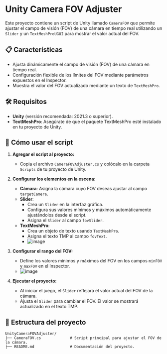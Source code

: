 # Unity Camera FOV Adjuster

Este proyecto contiene un script de Unity llamado `CameraFOV` que permite ajustar el campo de visión (FOV) de una cámara en tiempo real utilizando un `Slider` y un `TextMeshProUGUI` para mostrar el valor actual del FOV.

## 📋 Características

- Ajusta dinámicamente el campo de visión (FOV) de una cámara en tiempo real.
- Configuración flexible de los límites del FOV mediante parámetros expuestos en el Inspector.
- Muestra el valor del FOV actualizado mediante un texto de `TextMeshPro`.

## 🛠️ Requisitos

- **Unity** (versión recomendada: 2021.3 o superior).
- **TextMeshPro**: Asegúrate de que el paquete TextMeshPro esté instalado en tu proyecto de Unity.

## 🚀 Cómo usar el script

1. **Agregar el script al proyecto:**
   - Copia el archivo `CameraFOVAdjuster.cs` y colócalo en la carpeta `Scripts` de tu proyecto de Unity.

2. **Configurar los elementos en la escena:**
   - **Cámara**: Asigna la cámara cuyo FOV deseas ajustar al campo `targetCamera`.
   - **Slider**:
     - Crea un `Slider` en la interfaz gráfica.
     - Configura sus valores mínimos y máximos automáticamente ajustándolos desde el script.
     - Asigna el `Slider` al campo `fovSlider`.
   - **TextMeshPro**:
     - Crea un objeto de texto usando `TextMeshPro`.
     - Asigna el texto TMP al campo `fovText`.
     - ![image](https://github.com/user-attachments/assets/ab77f3e3-cc49-407e-b822-b338a32f22b6)

3. **Configurar el rango del FOV:**
   - Define los valores mínimos y máximos del FOV en los campos `minFOV` y `maxFOV` en el Inspector.
   - ![image](https://github.com/user-attachments/assets/56432d1c-8994-4968-9512-9eb68c5e2157)

4. **Ejecutar el proyecto:**
   - Al iniciar el juego, el `Slider` reflejará el valor actual del FOV de la cámara.
   - Ajusta el `Slider` para cambiar el FOV. El valor se mostrará actualizado en el texto TMP.

## 📂 Estructura del proyecto

```plaintext
UnityCameraFOVAdjuster/
├── CameraFOV.cs             # Script principal para ajustar el FOV de la cámara.
├── README.md                # Documentación del proyecto.

